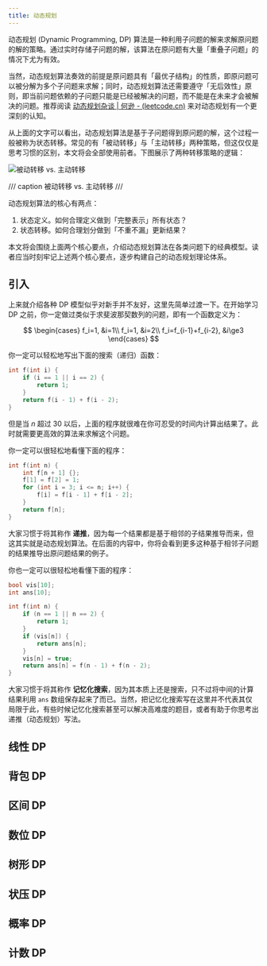 ```yaml
---
title: 动态规划
---
```


动态规划 (Dynamic Programming, DP) 算法是一种利用子问题的解来求解原问题的解的策略。通过实时存储子问题的解，该算法在原问题有大量「重叠子问题」的情况下尤为有效。

当然，动态规划算法奏效的前提是原问题具有「最优子结构」的性质，即原问题可以被分解为多个子问题来求解；同时，动态规划算法还需要遵守「无后效性」原则，即当前问题依赖的子问题只能是已经被解决的问题，而不能是在未来才会被解决的问题。推荐阅读 [动态规划杂谈 | 何逊 - (leetcode.cn)](https://leetcode.cn/discuss/post/223998/dong-tai-gui-hua-za-tan-by-heltion/) 来对动态规划有一个更深刻的认知。

从上面的文字可以看出，动态规划算法是基于子问题得到原问题的解，这个过程一般被称为状态转移。常见的有「被动转移」与「主动转移」两种策略，但这仅仅是思考习惯的区别，本文将会全部使用前者。下图展示了两种转移策略的逻辑：

![被动转移 vs. 主动转移](https://cdn.dwj601.cn/images/202408291538900.png)

/// caption
被动转移 vs. 主动转移
///

动态规划算法的核心有两点：

1. 状态定义。如何合理定义做到「完整表示」所有状态？
2. 状态转移。如何合理划分做到「不重不漏」更新结果？

本文将会围绕上面两个核心要点，介绍动态规划算法在各类问题下的经典模型。读者应当时刻牢记上述两个核心要点，逐步构建自己的动态规划理论体系。

## 引入

上来就介绍各种 DP 模型似乎对新手并不友好，这里先简单过渡一下。在开始学习 DP 之前，你一定做过类似于求斐波那契数列的问题，即有一个函数定义为：

$$
\begin{cases}
f_i=1, &i=1\\
f_i=1, &i=2\\
f_i=f_{i-1}+f_{i-2}, &i\ge3
\end{cases}
$$

你一定可以轻松地写出下面的搜索（递归）函数：

```c++
int f(int i) {
    if (i == 1 || i == 2) {
        return 1;
    }
    return f(i - 1) + f(i - 2);
}
```

但是当 $n$ 超过 $30$ 以后，上面的程序就很难在你可忍受的时间内计算出结果了。此时就需要更高效的算法来求解这个问题。

你一定可以很轻松地看懂下面的程序：

```c++
int f(int n) {
    int f[n + 1] {};
    f[1] = f[2] = 1;
    for (int i = 3; i <= n; i++) {
        f[i] = f[i - 1] + f[i - 2];
    }
    return f[n];
}
```

大家习惯于将其称作 **递推**，因为每一个结果都是基于相邻的子结果推导而来，但这其实就是动态规划算法。在后面的内容中，你将会看到更多这种基于相邻子问题的结果推导出原问题结果的例子。

你也一定可以很轻松地看懂下面的程序：

```c++
bool vis[10];
int ans[10];

int f(int n) {
    if (n == 1 || n == 2) {
        return 1;
    }
    if (vis[n]) {
        return ans[n];
    }
    vis[n] = true;
    return ans[n] = f(n - 1) + f(n - 2);
}
```

大家习惯于将其称作 **记忆化搜索**，因为其本质上还是搜索，只不过将中间的计算结果利用 `ans` 数组保存起来了而已。当然，把记忆化搜索写在这里并不代表其仅局限于此，有些时候记忆化搜索甚至可以解决高难度的题目，或者有助于你思考出递推（动态规划）写法。

## 线性 DP

## 背包 DP

## 区间 DP

## 数位 DP

## 树形 DP

## 状压 DP

## 概率 DP

## 计数 DP
